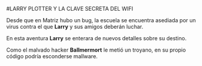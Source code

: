 #LARRY PLOTTER Y LA CLAVE SECRETA DEL WIFI

Desde que en Matriz hubo un bug, la escuela se encuentra asediada por un virus
contra el que **Larry** y sus amigos deberán luchar.

En esta aventura **Larry** se enterara de nuevos detalles sobre su destino.

Como el malvado hacker **Ballmermort** le metió un troyano, en su propio código podría esconderse mallware.
